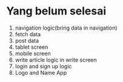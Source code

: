 
# Yang belum selesai

1. navigation logic(bring data in navigation)
2. fetch data
3. post data
4. tablet screen
5. mobile screen
6. write article logic in write screen
7. login and sign up logic
8. Logo and Name App
